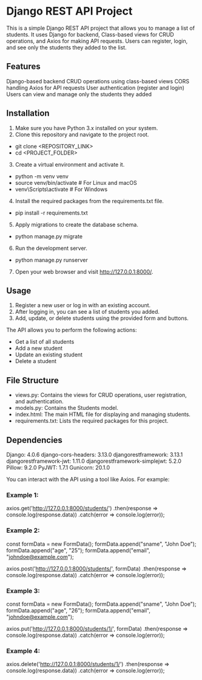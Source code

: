 # Django REST API Project
This is a simple Django REST API project that allows you to manage a list of students. It uses Django for backend, Class-based views for CRUD operations, and Axios for making API requests. Users can register, login, and see only the students they added to the list.

## Features
Django-based backend
CRUD operations using class-based views
CORS handling
Axios for API requests
User authentication (register and login)
Users can view and manage only the students they added

## Installation
1. Make sure you have Python 3.x installed on your system.
2. Clone this repository and navigate to the project root.
 - git clone <REPOSITORY_LINK>
 - cd <PROJECT_FOLDER>
3. Create a virtual environment and activate it.
 - python -m venv venv
 - source venv/bin/activate  # For Linux and macOS
 - venv\Scripts\activate  # For Windows
4. Install the required packages from the requirements.txt file.
 - pip install -r requirements.txt
5. Apply migrations to create the database schema.
 - python manage.py migrate
6. Run the development server.
 - python manage.py runserver
7. Open your web browser and visit http://127.0.0.1:8000/.


## Usage
1. Register a new user or log in with an existing account.
2. After logging in, you can see a list of students you added.
3. Add, update, or delete students using the provided form and buttons.

The API allows you to perform the following actions:
 - Get a list of all students
 - Add a new student
 - Update an existing student
 - Delete a student

## File Structure
 - views.py: Contains the views for CRUD operations, user registration, and authentication.
 - models.py: Contains the Students model.
 - index.html: The main HTML file for displaying and managing students.
 - requirements.txt: Lists the required packages for this project.

## Dependencies
Django: 4.0.6
django-cors-headers: 3.13.0
djangorestframework: 3.13.1
djangorestframework-jwt: 1.11.0
djangorestframework-simplejwt: 5.2.0
Pillow: 9.2.0
PyJWT: 1.7.1
Gunicorn: 20.1.0

You can interact with the API using a tool like Axios. For example:

### Example 1:
axios.get('http://127.0.0.1:8000/students/')
  .then(response => console.log(response.data))
  .catch(error => console.log(error));

### Example 2: 
const formData = new FormData();
formData.append("sname", "John Doe");
formData.append("age", "25");
formData.append("email", "johndoe@example.com");

axios.post('http://127.0.0.1:8000/students/', formData)
  .then(response => console.log(response.data))
  .catch(error => console.log(error));


### Example 3:
const formData = new FormData();
formData.append("sname", "John Doe");
formData.append("age", "26");
formData.append("email", "johndoe@example.com");

axios.put('http://127.0.0.1:8000/students/1/', formData)
  .then(response => console.log(response.data))
  .catch(error => console.log(error));


### Example 4:
axios.delete('http://127.0.0.1:8000/students/1/')
  .then(response => console.log(response.data))
  .catch(error => console.log(error));
